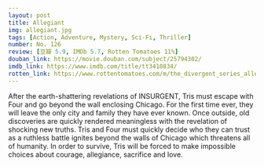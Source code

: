 ```yaml
---
layout: post 
title: Allegiant
img: allegiant.jpg
tags: [Action, Adventure, Mystery, Sci-Fi, Thriller]
number: No. 126
review: [豆瓣 5.9, IMDb 5.7, Rotten Tomatoes 11%]
douban_link: https://movie.douban.com/subject/25794302/
imdb_link: https://www.imdb.com/title/tt3410834/
rotten_link: https://www.rottentomatoes.com/m/the_divergent_series_allegiant
---
```


After the earth-shattering revelations of INSURGENT, Tris must escape with Four and go beyond the wall enclosing Chicago. For the first time ever, they will leave the only city and family they have ever known. Once outside, old discoveries are quickly rendered meaningless with the revelation of shocking new truths. Tris and Four must quickly decide who they can trust as a ruthless battle ignites beyond the walls of Chicago which threatens all of humanity. In order to survive, Tris will be forced to make impossible choices about courage, allegiance, sacrifice and love.